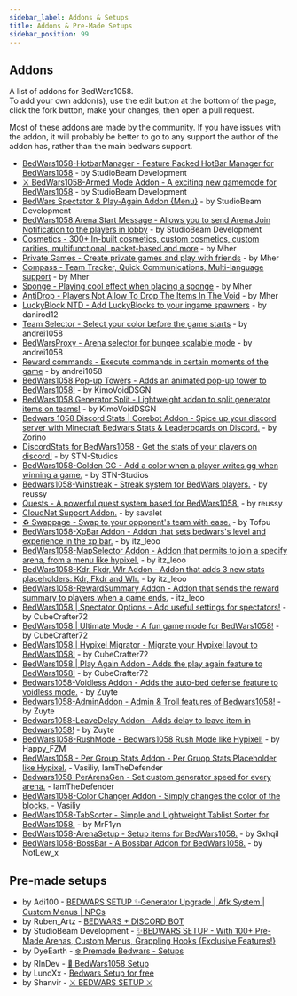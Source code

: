 ```yaml
---
sidebar_label: Addons & Setups
title: Addons & Pre-Made Setups
sidebar_position: 99
---
```


## Addons

A list of addons for BedWars1058. <br/>
To add your own addon(s), use the edit button at the bottom of the page, click the fork button, make your changes, then open a pull request.

Most of these addons are made by the community.
If you have issues with the addon, it will probably be better to go to any support the author of the addon has, rather than the main bedwars support.

- [BedWars1058-HotbarManager - Feature Packed HotBar Manager for BedWars1058](https://polymart.org/resource/2183/) - by StudioBeam Development
- [⚔️ BedWars1058-Armed Mode Addon - A exciting new gamemode for BedWars1058](https://polymart.org/resource/2394/) - by StudioBeam Development
- [BedWars Spectator & Play-Again Addon {Menu}](https://polymart.org/resource/1937/) - by StudioBeam Development
- [BedWars1058 Arena Start Message - Allows you to send Arena Join Notification to the players in lobby](https://polymart.org/resource/1880/) - by StudioBeam Development
- [Cosmetics - 300+ In-built cosmetics, custom cosmetics, custom rarities, multifunctional, packet-based and more](https://polymart.org/resource/1619/) - by Mher
- [Private Games - Create private games and play with friends](https://polymart.org/resource/1620/) - by Mher
- [Compass - Team Tracker, Quick Communications, Multi-language support](https://www.spigotmc.org/resources/91537/) - by Mher
- [Sponge - Playing cool effect when placing a sponge](https://www.spigotmc.org/resources/93540/) - by Mher
- [AntiDrop - Players Not Allow To Drop The Items In The Void](https://www.spigotmc.org/resources/86391/) - by Mher
- [LuckyBlock NTD - Add LuckyBlocks to your ingame spawners](https://www.spigotmc.org/resources/94872/) - by danirod12
- [Team Selector - Select your color before the game starts](https://www.spigotmc.org/resources/60438/) - by andrei1058
- [BedWarsProxy - Arena selector for bungee scalable mode](https://www.spigotmc.org/resources/66642/) - by andrei1058
- [Reward commands - Execute commands in certain moments of the game](https://www.spigotmc.org/resources/55381/) - by andrei1058
- [BedWars1058 Pop-up Towers - Adds an animated pop-up tower to BedWars1058!](https://www.spigotmc.org/resources/83661/) - by KimoVoidDSGN
- [BedWars1058 Generator Split - Lightweight addon to split generator items on teams!](https://www.spigotmc.org/resources/83883/) - by KimoVoidDSGN
- [Bedwars 1058 Discord Stats | Corebot Addon - Spice up your discord server with Minecraft Bedwars Stats & Leaderboards on Discord.](https://builtbybit.com/resources/20403/) - by Zorino
- [DiscordStats for BedWars1058 - Get the stats of your players on discord!](https://polymart.org/resource/1889/) - by STN-Studios
- [BedWars1058-Golden GG - Add a color when a player writes gg when winning a game.](https://www.spigotmc.org/resources/95321/) - by STN-Studios
- [Bedwars1058-Winstreak - Streak system for BedWars players.](https://polymart.org/resource/1871) - by reussy
- [Quests - A powerful quest system based for BedWars1058.](https://polymart.org/resource/1802) - by reussy
- [CloudNet Support Addon.](https://www.spigotmc.org/resources/100041/) - by savalet
- [♻️ Swappage - Swap to your opponent's team with ease.](https://www.spigotmc.org/resources/102551/) - by Tofpu
- [BedWars1058-XpBar Addon - Addon that sets bedwars's level and experience in the xp bar.](https://polymart.org/resource/2743/) - by itz_leoo
- [BedWars1058-MapSelector Addon - Addon that permits to join a specify arena, from a menu like hypixel.](https://polymart.org/resource/2776/) - by itz_leoo
- [BedWars1058-Kdr, Fkdr, Wlr Addon - Addon that adds 3 new stats placeholders: Kdr, Fkdr and Wlr.](https://polymart.org/resource/2778/) - by itz_leoo
- [BedWars1058-RewardSummary Addon - Addon that sends the reward summary to players when a game ends.](https://polymart.org/resource/2826/) - itz_leoo
- [BedWars1058 | Spectator Options - Add useful settings for spectators!](https://polymart.org/resource/1916/) - by CubeCrafter72
- [BedWars1058 | Ultimate Mode - A fun game mode for BedWars1058!](https://polymart.org/resource/2785/) - by CubeCrafter72
- [BedWars1058 | Hypixel Migrator - Migrate your Hypixel layout to BedWars1058!](https://polymart.org/resource/2836/) - by CubeCrafter72
- [BedWars1058 | Play Again Addon - Adds the play again feature to BedWars1058!](https://polymart.org/resource/1946/) - by CubeCrafter72
- [Bedwars1058-Voidless Addon - Adds the auto-bed defense feature to voidless mode.](https://polymart.org/resource/2599/) - by Zuyte
- [Bedwars1058-AdminAddon - Admin & Troll features of Bedwars1058!](https://polymart.org/resource/2684/) - by Zuyte
- [Bedwars1058-LeaveDelay Addon - Adds delay to leave item in Bedwars1058!](https://polymart.org/resource/2805/) - by Zuyte
- [BedWars1058-RushMode - Bedwars1058 Rush Mode like Hypixel!](https://www.spigotmc.org/resources/105028/) - by Happy_FZM
- [BedWars1058 - Per Group Stats Addon - Per Gruop Stats Placeholder like Hypixel.](https://www.spigotmc.org/resources/105279/) - Vasiliy, IamTheDefender
- [Bedwars1058-PerArenaGen - Set custom generator speed for every arena.](https://polymart.org/resource/2815/) - IamTheDefender
- [BedWars1058-Color Changer Addon - Simply changes the color of the blocks.](https://www.spigotmc.org/resources/104501/) - Vasiliy
- [BedWars1058-TabSorter - Simple and Lightweight Tablist Sorter for BedWars1058.](https://www.spigotmc.org/resources/100842/) - by MrF1yn
- [BedWars1058-ArenaSetup - Setup items for BedWars1058.](https://www.spigotmc.org/resources/97709/) - by Sxhqil
- [BedWars1058-BossBar - A Bossbar Addon for BedWars1058.](https://polymart.org/resource/2881/) - by NotLew_x

## Pre-made setups

- by Adi100 - [BEDWARS SETUP ✨Generator Upgrade | Afk System | Custom Menus | NPCs](https://builtbybit.com/resources/12378/)
- by Ruben_Artz - [BEDWARS + DISCORD BOT](https://polymart.org/resource/544/)
- by StudioBeam Development - [✨BEDWARS SETUP - With 100+ Pre-Made Arenas, Custom Menus, Grappling Hooks {Exclusive Features!}](https://polymart.org/resource/1968/)
- by DyeEarth - [❄️ Premade Bedwars - Setups](https://polymart.org/resource/1679/)
- by RInDev - [🎁 BedWars1058 Setup ](https://polymart.org/resource/2748/)
- by LunoXx - [ Bedwars Setup for free](https://polymart.org/resource/2810/)
- by Shanvir - [⚔ BEDWARS SETUP ⚔](https://polymart.org/resource/2913/)
